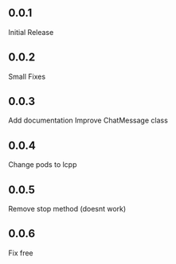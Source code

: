## 0.0.1

Initial Release

## 0.0.2

Small Fixes

## 0.0.3

Add documentation
Improve ChatMessage class

## 0.0.4

Change pods to lcpp

## 0.0.5

Remove stop method (doesnt work)

## 0.0.6

Fix free